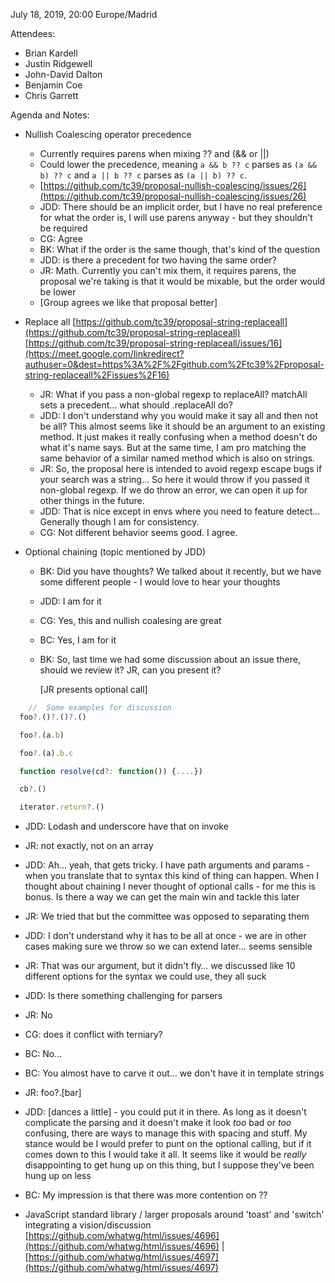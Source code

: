 July 18, 2019, 20:00 Europe/Madrid

Attendees:

* Brian Kardell
* Justin Ridgewell
* John-David Dalton
* Benjamin Coe
* Chris Garrett

 

Agenda and Notes:

* Nullish Coalescing operator precedence
    * Currently requires parens when mixing ?? and (&& or ||)
    * Could lower the precedence, meaning `a && b ?? c` parses as `(a && b) ?? c` and `a || b ?? c` parses as `(a || b) ?? c`.
    * [https://github.com/tc39/proposal-nullish-coalescing/issues/26](https://github.com/tc39/proposal-nullish-coalescing/issues/26)
    * JDD: There should be an implicit order, but I have no real preference for what the order is, I will use parens anyway - but they shouldn't be required
    * CG: Agree
    * BK: What if the order is the same though, that's kind of the question
    * JDD: is there a precedent for two having the same order?
    * JR: Math.  Currently you can't mix them, it requires parens, the proposal we're taking is that it would be mixable, but the order would be lower
    * [Group agrees we like that proposal better]

* Replace all [https://github.com/tc39/proposal-string-replaceall](https://github.com/tc39/proposal-string-replaceall)  [https://github.com/tc39/proposal-string-replaceall/issues/16](https://meet.google.com/linkredirect?authuser=0&dest=https%3A%2F%2Fgithub.com%2Ftc39%2Fproposal-string-replaceall%2Fissues%2F16)

    * JR: What if you pass a non-global regexp to replaceAll?  matchAll sets a precedent… what should .replaceAll do?
    * JDD: I don't understand why you would make it say all and then not be all?  This almost seems like it should be an argument to an existing method.  It just makes it really confusing when a method doesn't do what it's name says.  But at the same time, I am pro matching the same behavior of a similar named method which is also on strings.
    * JR: So, the proposal here is intended to avoid regexp escape bugs if your search was a string… So here it would throw if you passed it non-global regexp. If we do throw an error, we can open it up for other things in the future.
    * JDD: That is nice except in envs where you need to feature detect… Generally though I am for consistency.
    * CG: Not different behavior seems good.  I agree.



* Optional chaining (topic mentioned by JDD)
    * BK: Did you have thoughts? We talked about it recently, but we have some different people - I would love to hear your thoughts
    * JDD: I am for it
    * CG: Yes, this and nullish coalesing are great
    * BC: Yes, I am for it
    * BK: So, last time we had some discussion about an issue there, should we review it? JR, can you present it?

		[JR presents optional call]

```javascript
	//	Some examples for discussion
  foo?.()?.()?.()

  foo?.(a.b)

  foo?.(a).b.c

  function resolve(cd?: function()) {....})

  cb?.()

  iterator.return?.()
```
* JDD: Lodash and underscore have that on invoke
* JR: not exactly, not on an array
* JDD: Ah… yeah, that gets tricky. I have path arguments and params - when you translate that to syntax this kind of thing can happen. When I thought about chaining I never thought of optional calls - for me this is bonus. Is there a way we can get the main win and tackle this later
* JR: We tried that but the committee was opposed to separating them
* JDD: I don't understand why it has to be all at once - we are in other cases making sure we throw so we can extend later… seems sensible
* JR: That was our argument, but it didn't fly… we discussed like 10 different options for the syntax we could use, they all suck
* JDD: Is there something challenging for parsers
* JR: No
* CG: does it conflict with terniary?
* BC: No...
* BC: You almost have to carve it out… we don't have it in template strings
* JR: foo?.[bar]
* JDD: [dances a little] - you could put it in there.  As long as it doesn't complicate the parsing and it doesn't make it look _too_ bad or _too_ confusing, there are ways to manage this with spacing and stuff.  My stance would be I would prefer to punt on the optional calling, but if it comes down to this I would take it all.  It seems like it would be _really_ disappointing to get hung up on this thing, but I suppose they've been hung up on less
* BC: My impression is that there was more contention on ??
		

		

* JavaScript standard library / larger proposals around 'toast' and 'switch' integrating a vision/discussion [https://github.com/whatwg/html/issues/4696](https://github.com/whatwg/html/issues/4696) | [https://github.com/whatwg/html/issues/4697](https://github.com/whatwg/html/issues/4697)
